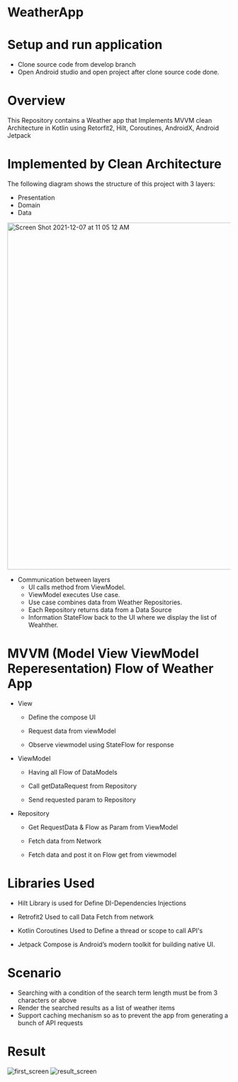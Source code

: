 # WeatherApp
# Setup and run application
- Clone source code from develop branch
- Open Android studio and open project after clone source code done.
# Overview
This Repository contains a Weather app that Implements MVVM clean Architecture in Kotlin using Retorfit2, Hilt, Coroutines, AndroidX, Android Jetpack
# Implemented by Clean Architecture
The following diagram shows the structure of this project with 3 layers:
- Presentation
- Domain
- Data

<img width="782" alt="Screen Shot 2021-12-07 at 11 05 12 AM" src="https://user-images.githubusercontent.com/5003463/144964438-ba1c235c-3f07-49f1-a41b-63151107c636.png">

- Communication between layers
  - UI calls method from ViewModel.
  - ViewModel executes Use case.
  - Use case combines data from Weather Repositories.
  - Each Repository returns data from a Data Source
  - Information StateFlow back to the UI where we display the list of Weahther.

# MVVM (Model View ViewModel Reperesentation) Flow of Weather App
- View

  - Define the compose UI 
  
  - Request data from viewModel
  
  - Observe viewmodel using StateFlow for response

- ViewModel

  - Having all Flow of DataModels

  - Call getDataRequest from Repository

  - Send requested param to Repository

- Repository

  - Get RequestData & Flow as Param from ViewModel

  - Fetch data from Network

  - Fetch data and post it on Flow get from viewmodel

# Libraries Used
- Hilt Library is used for Define DI-Dependencies Injections

- Retrofit2 Used to call Data Fetch from network

- Kotlin Coroutines Used to Define a thread or scope to call API's

- Jetpack Compose is Android’s modern toolkit for building native UI. 

# Scenario
- Searching with a condition of the search term length must be from 3
characters or above 
- Render the searched results as a list of weather items 
- Support caching mechanism so as to prevent the app from generating a bunch of
API requests
# Result
![first_screen](https://user-images.githubusercontent.com/5003463/144965656-f167e96d-ce79-4a5f-a8a3-ad99f7f33f56.png)
![result_screen](https://user-images.githubusercontent.com/5003463/144965671-09290d5d-5677-4c8c-8792-17ba2a81a13b.png)




